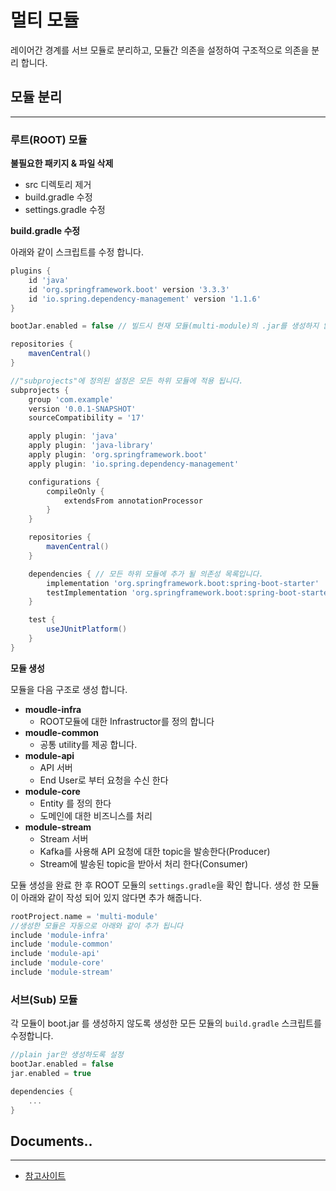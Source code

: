 # 멀티 모듈
레이어간 경계를 서브 모듈로 분리하고, 모듈간 의존을 설정하여 구조적으로 의존을 분리 합니다.


## 모듈 분리

---

### 루트(ROOT) 모듈 
**불필요한 패키지 & 파일 삭제**
* src 디렉토리 제거
* build.gradle 수정
* settings.gradle 수정

**build.gradle 수정**

아래와 같이 스크립트를 수정 합니다.

```groovy
plugins {
    id 'java'
    id 'org.springframework.boot' version '3.3.3'
    id 'io.spring.dependency-management' version '1.1.6'
}

bootJar.enabled = false // 빌드시 현재 모듈(multi-module)의 .jar를 생성하지 않습니다.

repositories {
    mavenCentral()
}

//"subprojects"에 정의된 설정은 모든 하위 모듈에 적용 됩니다.
subprojects { 
    group 'com.example'
    version '0.0.1-SNAPSHOT'
    sourceCompatibility = '17'

    apply plugin: 'java'
    apply plugin: 'java-library'
    apply plugin: 'org.springframework.boot'
    apply plugin: 'io.spring.dependency-management'

    configurations {
        compileOnly {
            extendsFrom annotationProcessor
        }
    }

    repositories {
        mavenCentral()
    }

    dependencies { // 모든 하위 모듈에 추가 될 의존성 목록입니다.
        implementation 'org.springframework.boot:spring-boot-starter'
        testImplementation 'org.springframework.boot:spring-boot-starter-test'
    }

    test {
        useJUnitPlatform()
    }
}
```

**모듈 생성**

모듈을 다음 구조로 생성 합니다.
* **moudle-infra**
  * ROOT모듈에 대한 Infrastructor를 정의 합니다
* **moudle-common**
  * 공통 utility를 제공 합니다.
* **module-api**
  * API 서버
  * End User로 부터 요청을 수신 한다
* **module-core**
  * Entity 를 정의 한다
  * 도메인에 대한 비즈니스를 처리
* **module-stream**
  * Stream 서버
  * Kafka를 사용해 API 요청에 대한 topic을 발송한다(Producer)
  * Stream에 발송된 topic을 받아서 처리 한다(Consumer)

모듈 생성을 완료 한 후 ROOT 모듈의 `settings.gradle`을 확인 합니다.
생성 한 모듈이 아래와 같이 작성 되어 있지 않다면 추가 해줍니다.
```groovy
rootProject.name = 'multi-module'
//생성한 모듈은 자동으로 아래와 같이 추가 됩니다
include 'module-infra'
include 'module-common'
include 'module-api'
include 'module-core'
include 'module-stream'
```

### 서브(Sub) 모듈
각 모듈이 boot.jar 를 생성하지 않도록 생성한 모든 모듈의 `build.gradle` 스크립트를 수정합니다.
```groovy
//plain jar만 생성하도록 설정
bootJar.enabled = false
jar.enabled = true

dependencies {
    ...
}
```


## Documents..

--- 
* [참고사이트](https://velog.io/@jthugg/spring-multi-module)